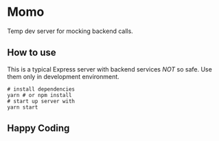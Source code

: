 # Momo

Temp dev server for mocking backend calls.

## How to use

This is a typical Express server with backend services *NOT* so safe.
Use them only in development environment.

```Shell Script
# install dependencies
yarn # or npm install
# start up server with
yarn start
```

## Happy Coding

